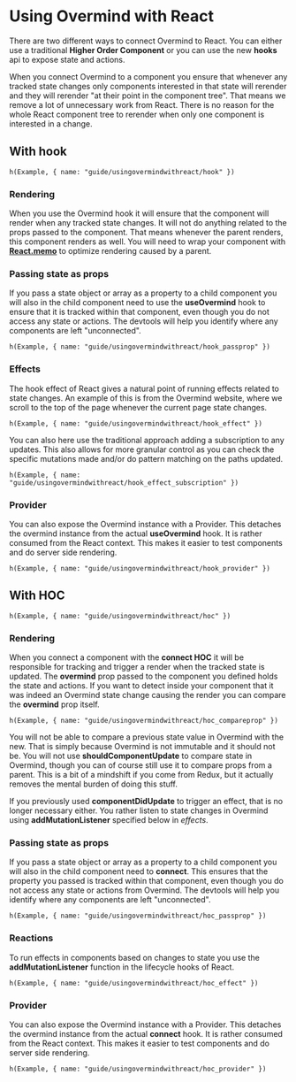 # Using Overmind with React

There are two different ways to connect Overmind to React. You can either use a traditional **Higher Order Component** or you can use the new **hooks** api to expose state and actions.

When you connect Overmind to a component you ensure that whenever any tracked state changes only components interested in that state will rerender and they will rerender "at their point in the component tree". That means we remove a lot of unnecessary work from React. There is no reason for the whole React component tree to rerender when only one component is interested in a change.

## With hook
```marksy
h(Example, { name: "guide/usingovermindwithreact/hook" })
```

### Rendering

When you use the Overmind hook it will ensure that the component will render when any tracked state changes. It will not do anything related to the props passed to the component. That means whenever the parent renders, this component renders as well. You will need to wrap your component with [**React.memo**](https://reactjs.org/docs/react-api.html#reactmemo) to optimize rendering caused by a parent.

### Passing state as props

If you pass a state object or array as a property to a child component you will also in the child component need to use the **useOvermind** hook to ensure that it is tracked within that component, even though you do not access any state or actions. The devtools will help you identify where any components are left "unconnected".

```marksy
h(Example, { name: "guide/usingovermindwithreact/hook_passprop" })
```

### Effects

The hook effect of React gives a natural point of running effects related to state changes. An example of this is from the Overmind website, where we scroll to the top of the page whenever the current page state changes.

```marksy
h(Example, { name: "guide/usingovermindwithreact/hook_effect" })
```

You can also here use the traditional approach adding a subscription to any updates. This also allows for more granular control as you can check the specific mutations made and/or do pattern matching on the paths updated.

```marksy
h(Example, { name: "guide/usingovermindwithreact/hook_effect_subscription" })
```

### Provider

You can also expose the Overmind instance with a Provider. This detaches the overmind instance from the actual **useOvermind** hook. It is rather consumed from the React context. This makes it easier to test components and do server side rendering.

```marksy
h(Example, { name: "guide/usingovermindwithreact/hook_provider" })
```

## With HOC
```marksy
h(Example, { name: "guide/usingovermindwithreact/hoc" })
```

### Rendering

When you connect a component with the **connect HOC** it will be responsible for tracking and trigger a render when the tracked state is updated. The **overmind** prop passed to the component you defined holds the state and actions. If you want to detect inside your component that it was indeed an Overmind state change causing the render you can compare the **overmind** prop itself.

```marksy
h(Example, { name: "guide/usingovermindwithreact/hoc_compareprop" })
```

You will not be able to compare a previous state value in Overmind with the new. That is simply because Overmind is not immutable and it should not be. You will not use **shouldComponentUpdate** to compare state in Overmind, though you can of course still use it to compare props from a parent. This is a bit of a mindshift if you come from Redux, but it actually removes the mental burden of doing this stuff.

If you previously used **componentDidUpdate** to trigger an effect, that is no longer necessary either. You rather listen to state changes in Overmind using **addMutationListener** specified below in *effects*.

### Passing state as props

If you pass a state object or array as a property to a child component you will also in the child component need to **connect**. This ensures that the property you passed is tracked within that component, even though you do not access any state or actions from Overmind. The devtools will help you identify where any components are left "unconnected".

```marksy
h(Example, { name: "guide/usingovermindwithreact/hoc_passprop" })
```

### Reactions

To run effects in components based on changes to state you use the **addMutationListener** function in the lifecycle hooks of React.

```marksy
h(Example, { name: "guide/usingovermindwithreact/hoc_effect" })
```

### Provider

You can also expose the Overmind instance with a Provider. This detaches the overmind instance from the actual **connect** hook. It is rather consumed from the React context. This makes it easier to test components and do server side rendering.

```marksy
h(Example, { name: "guide/usingovermindwithreact/hoc_provider" })
```